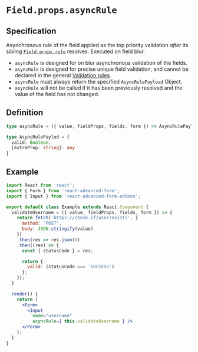 # `Field.props.asyncRule`

## Specification
Asynchronous rule of the field applied as the top priority validation *after* its sibling [`Field.props.rule`](./rule.md) resolves. Executed on field blur.

* `asyncRule` is designed for on blur asynchronous validation of the fields.
* `asyncRule` is designed for precise unique field validation, and cannot be declared in the general [Validation rules](../../../validation/rules.md).
* `asyncRule` must always return the specified `AsyncRulePayload` Object.
* `asyncRule` will not be called if it has been previously resolved and the value of the field has not changed.

## Definition
```ts
type asyncRule = ({ value, fieldProps, fields, form }) => AsyncRulePayload

type AsyncRulePaylod = {
  valid: Boolean,
  [extraProp: string]: any
}
```

## Example
```jsx
import React from 'react';
import { Form } from 'react-advanced-form';
import { Input } from 'react-advanced-form-addons';

export default class Example extends React.Component {
  validateUsername = ({ value, fieldProps, fields, form }) => {
    return fetch('https://check.if/user/exists', {
      method: 'POST',
      body: JSON.stringify(value)
    })
    .then(res => res.json())
    .then((res) => {
      const { statusCode } = res;

      return {
        valid: (statusCode === 'SUCCESS')
      };
    });
  }

  render() {
    return (
      <Form>
        <Input
          name="username"
          asyncRule={ this.validateUsername } />
      </Form>
    );
  }
}
```
